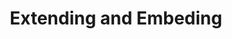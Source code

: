 ---
layout: default
title: Extending and Embeding
permalink: /extending/
nav_order: 5
has_children: true
---